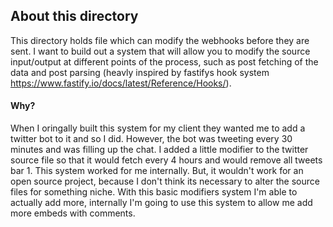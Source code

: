 ## About this directory

This directory holds file which can modify the webhooks before they are sent. I want to build out a system that will allow you to modify the source input/output at different points of the process, such as post fetching of the data and post parsing (heavly inspired by fastifys hook system https://www.fastify.io/docs/latest/Reference/Hooks/).

#### Why?

When I oringally built this system for my client they wanted me to add a twitter bot to it and so I did. However, the bot was tweeting every 30 minutes and was filling up the chat. I added a little modifier to the twitter source file so that it would fetch every 4 hours and would remove all tweets bar 1. This system worked for me internally. But, it wouldn\'t work for an open source project, because I don't think its necessary to alter the source files for something niche. With this basic modifiers system I\'m able to actually add more, internally I'm going to use this system to allow me add more embeds with comments.
